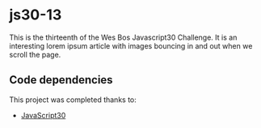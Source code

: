 # js30-13

This is the thirteenth of the Wes Bos Javascript30 Challenge. It is an interesting lorem ipsum article with images bouncing in and out when we scroll the page.

## Code dependencies

This project was completed thanks to:
- [JavaScript30][1]

[1]: https://javascript30.com/